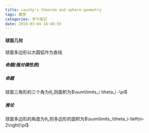 ```yaml
---
title: cauchy's theorem and sphere geometry
tags: 数学
categories: 学习笔记
date: 2019-03-04 16:40:59
---
```


<script type="text/x-mathjax-config">
  MathJax.Hub.Config({tex2jax: {inlineMath: [['$','$'], ['\\(','\\)']]}});
</script>
<script type="text/javascript" async
  src="https://wujilingfeng.top/MathJax/MathJax.js?config=TeX-AMS_CHTML">
</script>


<!--more-->

#### 球面几何

球面多边形以大圆弧作为直线

##### 命题(强对偶性质)

##### 命题

球面三角形的三个角为$\theta_i$,则面积为$\sum\limits_i \theta_i -\pi$

##### 推论

球面多边形的角度为$\theta_i$,则多边形的面积为$\sum\limits_i\theta_i-\left(n-2\right)\pi$